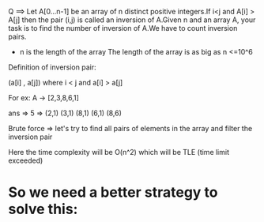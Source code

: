 Q ==> Let A[0...n-1] be an array of n distinct positive integers.If i<j and A[i] > A[j] then the pair (i,j) is called 
an inversion of A.Given n and an array A, your task is to find the number of inversion of A.We have to count inversion pairs.

- n is the length of the array
The length of the array is as big as n <=10^6

Definition of inversion pair:

(a[i] , a[j]) where i < j and a[i] > a[j]

For ex: A -> [2,3,8,6,1]

ans => 5 => (2,1) (3,1) (8,1) (6,1) (8,6) 

Brute force => let's try to find all pairs of elements in the array and filter the inversion pair

Here the time complexity will be O(n^2) which will be TLE (time limit exceeded)

# So we need a better strategy to solve this: